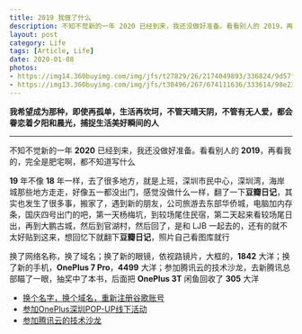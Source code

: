 ```yaml
---
title: 2019 我做了什么
description: 不知不觉新的一年 2020 已经到来，我还没做好准备。看看别人的 2019，再看我的，完全是肥宅啊，都不知道写什么
layout: post
category: Life
tags: [Article, Life]
date: 2020-01-08
photos:
- https://img14.360buyimg.com/img/jfs/t27829/26/2174049893/336824/9d57f46d/5bfa9ec3N22018d8f.jpg
- https://img13.360buyimg.com/img/jfs/t30496/267/674111636/333614/98e234a9/5bfaa962N2e1df0f5.jpg
---
```


<p><b>我希望成为那种，即使再孤单，生活再坎坷，不管天晴天阴，不管有无人爱，都会眷恋着夕阳和晨光，捕捉生活美好瞬间的人</b></p>

-----

不知不觉新的一年 **2020** 已经到来，我还没做好准备。看看别人的 **2019**，再看我的，完全是肥宅啊，都不知道写什么

**19** 年不像 **18** 年一样，去了很多地方，就是上班，深圳市民中心，深圳湾，海岸城那些地方走走，好像五一都没出门，感觉没做什么一样，翻了一下**豆瓣日记**，其实也发生了很多事，搬家了，遇到新的朋友，公司旅游去东部华侨城，电脑加内存条，国庆四号出门的吧，第一天杨梅坑，到较场尾住民宿，第二天起来看较场尾日出，再到大鹏古城，然后到官湖村，然后回了，是和 LJB 一起去的，还有的就不太好贴到这来，想回忆下就翻下**豆瓣日记**，照片自己看图库就行

换了网络名称，换了域名；换了新的眼镜，依视路镜片，大框的，**1842** 大洋；换了新的手机，**OnePlus 7 Pro**，**4499** 大洋；参加腾讯云的技术沙龙，去新腾讯总部瞄了一眼，抽奖中了本书，后面把 **OnePlus 3T** 闲鱼回收了 **305** 大洋

* [换个名字，换个域名，重新注册谷歌账号](https://life.dolyw.com/2019/05/11/2019-05-11-Toggle-Domain-Name/)
* [参加OnePlus深圳POP-UP线下活动](https://life.dolyw.com/2019/05/18/2019-05-18-OnePlus/)
* [参加腾讯云的技术沙龙](https://life.dolyw.com/2019/05/26/2019-05-26-Tencent/)







